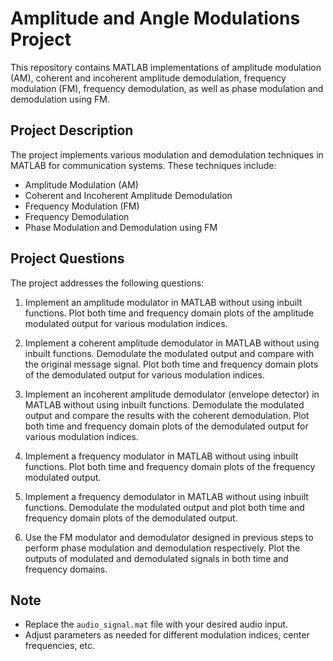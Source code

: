 # Amplitude and Angle Modulations Project

This repository contains MATLAB implementations of amplitude modulation (AM), coherent and incoherent amplitude demodulation, frequency modulation (FM), frequency demodulation, as well as phase modulation and demodulation using FM.

## Project Description

The project implements various modulation and demodulation techniques in MATLAB for communication systems. These techniques include:

- Amplitude Modulation (AM)
- Coherent and Incoherent Amplitude Demodulation
- Frequency Modulation (FM)
- Frequency Demodulation
- Phase Modulation and Demodulation using FM

## Project Questions

The project addresses the following questions:

1. Implement an amplitude modulator in MATLAB without using inbuilt functions. Plot both time and frequency domain plots of the amplitude modulated output for various modulation indices.
   
2. Implement a coherent amplitude demodulator in MATLAB without using inbuilt functions. Demodulate the modulated output and compare with the original message signal. Plot both time and frequency domain plots of the demodulated output for various modulation indices.
   
3. Implement an incoherent amplitude demodulator (envelope detector) in MATLAB without using inbuilt functions. Demodulate the modulated output and compare the results with the coherent demodulation. Plot both time and frequency domain plots of the demodulated output for various modulation indices.
   
4. Implement a frequency modulator in MATLAB without using inbuilt functions. Plot both time and frequency domain plots of the frequency modulated output.
   
5. Implement a frequency demodulator in MATLAB without using inbuilt functions. Demodulate the modulated output and plot both time and frequency domain plots of the demodulated output.
   
6. Use the FM modulator and demodulator designed in previous steps to perform phase modulation and demodulation respectively. Plot the outputs of modulated and demodulated signals in both time and frequency domains.

## Note

- Replace the `audio_signal.mat` file with your desired audio input.
- Adjust parameters as needed for different modulation indices, center frequencies, etc.
